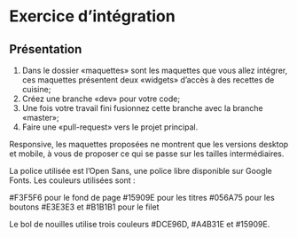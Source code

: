 # Exercice d’intégration

## Présentation

1. Dans le dossier «maquettes» sont les maquettes que vous allez intégrer, ces maquettes présentent  deux «widgets» d’accès à des recettes de cuisine;
2. Créez une branche «dev» pour votre code;
3. Une fois votre travail fini fusionnez cette branche avec la branche «master»;
4. Faire une «pull-request» vers le projet principal.

Responsive, les maquettes proposées ne montrent que les versions desktop et mobile, à vous de proposer ce qui se passe sur les tailles intermédiaires.

La police utilisée est l’Open Sans, une police libre disponible sur Google Fonts.
Les couleurs utilisées sont :

#F3F5F6 pour le fond de page
#15909E pour les titres
#056A75 pour les boutons
#E3E3E3 et #B1B1B1 pour le filet

Le bol de nouilles utilise trois couleurs #DCE96D, #A4B31E et #15909E.
